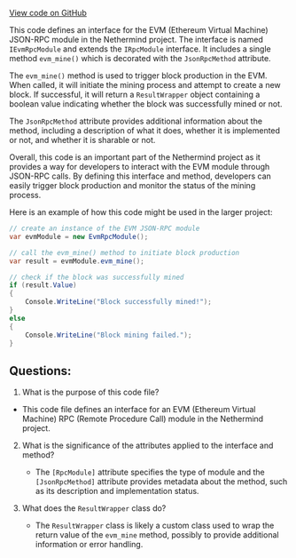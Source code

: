 [View code on GitHub](https://github.com/nethermindeth/nethermind/Nethermind.JsonRpc/Modules/Evm/IEvmRpcModule.cs)

This code defines an interface for the EVM (Ethereum Virtual Machine) JSON-RPC module in the Nethermind project. The interface is named `IEvmRpcModule` and extends the `IRpcModule` interface. It includes a single method `evm_mine()` which is decorated with the `JsonRpcMethod` attribute. 

The `evm_mine()` method is used to trigger block production in the EVM. When called, it will initiate the mining process and attempt to create a new block. If successful, it will return a `ResultWrapper` object containing a boolean value indicating whether the block was successfully mined or not. 

The `JsonRpcMethod` attribute provides additional information about the method, including a description of what it does, whether it is implemented or not, and whether it is sharable or not. 

Overall, this code is an important part of the Nethermind project as it provides a way for developers to interact with the EVM module through JSON-RPC calls. By defining this interface and method, developers can easily trigger block production and monitor the status of the mining process. 

Here is an example of how this code might be used in the larger project:

```csharp
// create an instance of the EVM JSON-RPC module
var evmModule = new EvmRpcModule();

// call the evm_mine() method to initiate block production
var result = evmModule.evm_mine();

// check if the block was successfully mined
if (result.Value)
{
    Console.WriteLine("Block successfully mined!");
}
else
{
    Console.WriteLine("Block mining failed.");
}
```
## Questions: 
 1. What is the purpose of this code file?
   - This code file defines an interface for an EVM (Ethereum Virtual Machine) RPC (Remote Procedure Call) module in the Nethermind project.

2. What is the significance of the attributes applied to the interface and method?
   - The `[RpcModule]` attribute specifies the type of module and the `[JsonRpcMethod]` attribute provides metadata about the method, such as its description and implementation status.

3. What does the `ResultWrapper` class do?
   - The `ResultWrapper` class is likely a custom class used to wrap the return value of the `evm_mine` method, possibly to provide additional information or error handling.